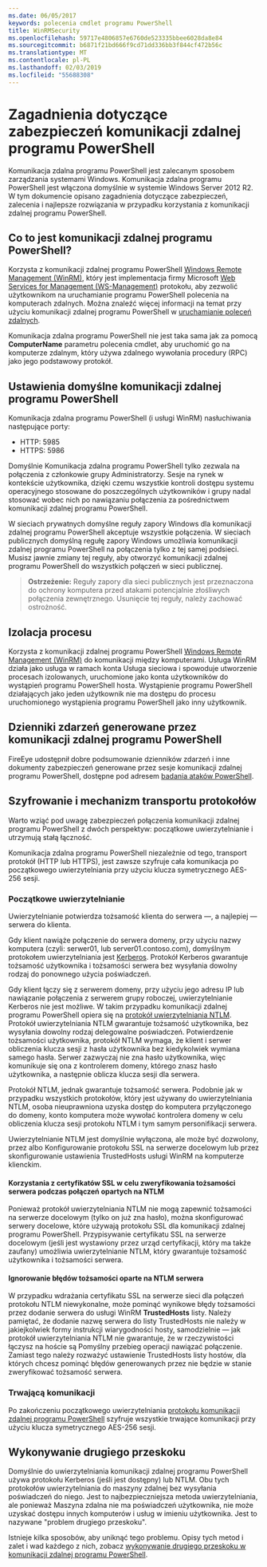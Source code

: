 ```yaml
---
ms.date: 06/05/2017
keywords: polecenia cmdlet programu PowerShell
title: WinRMSecurity
ms.openlocfilehash: 59717e4806857e6760de523335bbee6028da8e84
ms.sourcegitcommit: b6871f21bd666f9cd71dd336bb3f844cf472b56c
ms.translationtype: MT
ms.contentlocale: pl-PL
ms.lasthandoff: 02/03/2019
ms.locfileid: "55688308"
---
```

# <a name="powershell-remoting-security-considerations"></a>Zagadnienia dotyczące zabezpieczeń komunikacji zdalnej programu PowerShell

Komunikacja zdalna programu PowerShell jest zalecanym sposobem zarządzania systemami Windows. Komunikacja zdalna programu PowerShell jest włączona domyślnie w systemie Windows Server 2012 R2. W tym dokumencie opisano zagadnienia dotyczące zabezpieczeń, zalecenia i najlepsze rozwiązania w przypadku korzystania z komunikacji zdalnej programu PowerShell.

## <a name="what-is-powershell-remoting"></a>Co to jest komunikacji zdalnej programu PowerShell?

Korzysta z komunikacji zdalnej programu PowerShell [Windows Remote Management (WinRM)](https://msdn.microsoft.com/library/windows/desktop/aa384426.aspx), który jest implementacja firmy Microsoft [Web Services for Management (WS-Management)](https://www.dmtf.org/sites/default/files/standards/documents/DSP0226_1.2.0.pdf) protokołu, aby zezwolić użytkownikom na uruchamianie programu PowerShell polecenia na komputerach zdalnych. Można znaleźć więcej informacji na temat przy użyciu komunikacji zdalnej programu PowerShell w [uruchamianie poleceń zdalnych](https://technet.microsoft.com/library/dd819505.aspx).

Komunikacja zdalna programu PowerShell nie jest taka sama jak za pomocą **ComputerName** parametru polecenia cmdlet, aby uruchomić go na komputerze zdalnym, który używa zdalnego wywołania procedury (RPC) jako jego podstawowy protokół.

## <a name="powershell-remoting-default-settings"></a>Ustawienia domyślne komunikacji zdalnej programu PowerShell

Komunikacja zdalna programu PowerShell (i usługi WinRM) nasłuchiwania następujące porty:

- HTTP: 5985
- HTTPS: 5986

Domyślnie Komunikacja zdalna programu PowerShell tylko zezwala na połączenia z członkowie grupy Administratorzy. Sesje na rynek w kontekście użytkownika, dzięki czemu wszystkie kontroli dostępu systemu operacyjnego stosowane do poszczególnych użytkowników i grupy nadal stosować wobec nich po nawiązaniu połączenia za pośrednictwem komunikacji zdalnej programu PowerShell.

W sieciach prywatnych domyślne reguły zapory Windows dla komunikacji zdalnej programu PowerShell akceptuje wszystkie połączenia. W sieciach publicznych domyślną regułę zapory Windows umożliwia komunikacji zdalnej programu PowerShell na połączenia tylko z tej samej podsieci. Musisz jawnie zmiany tej reguły, aby otworzyć komunikacji zdalnej programu PowerShell do wszystkich połączeń w sieci publicznej.

>**Ostrzeżenie:** Reguły zapory dla sieci publicznych jest przeznaczona do ochrony komputera przed atakami potencjalnie złośliwych połączenia zewnętrznego. Usunięcie tej reguły, należy zachować ostrożność.

## <a name="process-isolation"></a>Izolacja procesu

Korzysta z komunikacji zdalnej programu PowerShell [Windows Remote Management (WinRM)](https://msdn.microsoft.com/library/windows/desktop/aa384426) do komunikacji między komputerami.
Usługa WinRM działa jako usługa w ramach konta Usługa sieciowa i spowoduje utworzenie procesach izolowanych, uruchomione jako konta użytkowników do wystąpień programu PowerShell hosta. Wystąpienie programu PowerShell działających jako jeden użytkownik nie ma dostępu do procesu uruchomionego wystąpienia programu PowerShell jako inny użytkownik.

## <a name="event-logs-generated-by-powershell-remoting"></a>Dzienniki zdarzeń generowane przez komunikacji zdalnej programu PowerShell

FireEye udostępnił dobre podsumowanie dzienników zdarzeń i inne dokumenty zabezpieczeń generowane przez sesje komunikacji zdalnej programu PowerShell, dostępne pod adresem [badania ataków PowerShell](https://www.fireeye.com/content/dam/fireeye-www/global/en/solutions/pdfs/wp-lazanciyan-investigating-powershell-attacks.pdf).

## <a name="encryption-and-transport-protocols"></a>Szyfrowanie i mechanizm transportu protokołów

Warto wziąć pod uwagę zabezpieczeń połączenia komunikacji zdalnej programu PowerShell z dwóch perspektyw: początkowe uwierzytelnianie i utrzymują stałą łączność.

Komunikacja zdalna programu PowerShell niezależnie od tego, transport protokół (HTTP lub HTTPS), jest zawsze szyfruje cała komunikacja po początkowego uwierzytelniania przy użyciu klucza symetrycznego AES-256 sesji.

### <a name="initial-authentication"></a>Początkowe uwierzytelnianie

Uwierzytelnianie potwierdza tożsamość klienta do serwera —, a najlepiej — serwera do klienta.

Gdy klient nawiąże połączenie do serwera domeny, przy użyciu nazwy komputera (czyli: serwer01, lub server01.contoso.com), domyślnym protokołem uwierzytelniania jest [Kerberos](https://msdn.microsoft.com/library/windows/desktop/aa378747.aspx).
Protokół Kerberos gwarantuje tożsamość użytkownika i tożsamości serwera bez wysyłania dowolny rodzaj do ponownego użycia poświadczeń.

Gdy klient łączy się z serwerem domeny, przy użyciu jego adresu IP lub nawiązanie połączenia z serwerem grupy roboczej, uwierzytelnianie Kerberos nie jest możliwe. W takim przypadku komunikacji zdalnej programu PowerShell opiera się na [protokół uwierzytelniania NTLM](https://msdn.microsoft.com/library/windows/desktop/aa378749.aspx). Protokół uwierzytelniania NTLM gwarantuje tożsamość użytkownika, bez wysyłania dowolny rodzaj delegowalne poświadczeń. Potwierdzenie tożsamości użytkownika, protokół NTLM wymaga, że klient i serwer obliczenia klucza sesji z hasła użytkownika bez kiedykolwiek wymiana samego hasła. Serwer zazwyczaj nie zna hasło użytkownika, więc komunikuje się ona z kontrolerem domeny, którego znasz hasło użytkownika, a następnie oblicza klucza sesji dla serwera.

Protokół NTLM, jednak gwarantuje tożsamość serwera. Podobnie jak w przypadku wszystkich protokołów, który jest używany do uwierzytelniania NTLM, osoba nieuprawniona uzyska dostęp do komputera przyłączonego do domeny, konto komputera może wywołać kontrolera domeny w celu obliczenia klucza sesji protokołu NTLM i tym samym personifikacji serwera.

Uwierzytelnianie NTLM jest domyślnie wyłączona, ale może być dozwolony, przez albo Konfigurowanie protokołu SSL na serwerze docelowym lub przez skonfigurowanie ustawienia TrustedHosts usługi WinRM na komputerze klienckim.

#### <a name="using-ssl-certificates-to-validate-server-identity-during-ntlm-based-connections"></a>Korzystania z certyfikatów SSL w celu zweryfikowania tożsamości serwera podczas połączeń opartych na NTLM

Ponieważ protokół uwierzytelniania NTLM nie mogą zapewnić tożsamości na serwerze docelowym (tylko on już zna hasło), można skonfigurować serwery docelowe, które używają protokołu SSL dla komunikacji zdalnej programu PowerShell. Przypisywanie certyfikatu SSL na serwerze docelowym (jeśli jest wystawiony przez urząd certyfikacji, który ma także zaufany) umożliwia uwierzytelnianie NTLM, który gwarantuje tożsamość użytkownika i tożsamości serwera.

#### <a name="ignoring-ntlm-based-server-identity-errors"></a>Ignorowanie błędów tożsamości oparte na NTLM serwera

W przypadku wdrażania certyfikatu SSL na serwerze sieci dla połączeń protokołu NTLM niewykonalne, może pominąć wynikowe błędy tożsamości przez dodanie serwera do usługi WinRM **TrustedHosts** listy. Należy pamiętać, że dodanie nazwę serwera do listy TrustedHosts nie należy w jakiejkolwiek formy instrukcji wiarygodności hosty, samodzielnie — jak protokół uwierzytelniania NTLM nie gwarantuje, że w rzeczywistości łączysz na hoście są Pomyślny przebieg operacji nawiązać połączenie.
Zamiast tego należy rozważyć ustawienie TrustedHosts listy hostów, dla których chcesz pominąć błędów generowanych przez nie będzie w stanie zweryfikować tożsamość serwera.


### <a name="ongoing-communication"></a>Trwającą komunikacji

Po zakończeniu początkowego uwierzytelniania [protokołu komunikacji zdalnej programu PowerShell](https://msdn.microsoft.com/library/dd357801.aspx) szyfruje wszystkie trwające komunikacji przy użyciu klucza symetrycznego AES-256 sesji.


## <a name="making-the-second-hop"></a>Wykonywanie drugiego przeskoku

Domyślnie do uwierzytelniania komunikacji zdalnej programu PowerShell używa protokołu Kerberos (jeśli jest dostępny) lub NTLM. Obu tych protokołów uwierzytelniania do maszyny zdalnej bez wysyłania poświadczeń do niego.
Jest to najbezpieczniejsza metoda uwierzytelniania, ale ponieważ Maszyna zdalna nie ma poświadczeń użytkownika, nie może uzyskać dostępu innych komputerów i usług w imieniu użytkownika.
Jest to nazywane "problem drugiego przeskoku".

Istnieje kilka sposobów, aby uniknąć tego problemu. Opisy tych metod i zalet i wad każdego z nich, zobacz [wykonywanie drugiego przeskoku w komunikacji zdalnej programu PowerShell](PS-remoting-second-hop.md).